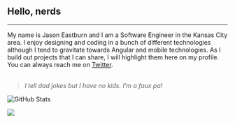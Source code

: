<!--
**jasoneastburn/jasoneastburn** is a ✨ _special_ ✨ repository because its `README.md` (this file) appears on your GitHub profile.

Here are some ideas to get you started:

- 🔭 I’m currently working on ...
- 🌱 I’m currently learning ...
- 👯 I’m looking to collaborate on ...
- 🤔 I’m looking for help with ...
- 💬 Ask me about ...
- 📫 How to reach me: ...
- 😄 Pronouns: ...
- ⚡ Fun fact: ...
-->

<h2>Hello, nerds</h2>
<hr>
My name is Jason Eastburn and I am a Software Engineer in the Kansas City area.  I enjoy designing and coding in a bunch of different technologies although I tend to gravitate towards Angular and mobile technologies.  As I build out projects that I can share, I will highlight them here on my profile.  You can always reach me on <a href="https://twitter.com/jasoneastburn">Twitter</a>.
<br/><br/>
<blockquote>
<em>I tell dad jokes but I have no kids. I’m a faux pa!</em>
</blockquote>

<!--<h2>Last Tweet</h2>
<p><a href="https://www.twitter.com/jasoneastburn"><img src="https://github.com/jasoneastburn/jasoneastburn/blob/master/tweet.png" width="600"></a></p>
<h2>GitHub Stats</h2>-->
<p><img src="https://github-readme-stats.vercel.app/api?username=jasoneastburn&show_icons=true&count_private=true" alt="GitHub Stats"></p>
<pr><img src="https://github-readme-stats.vercel.app/api/top-langs/?username=jasoneastburn&langs_count=10&layout=compact"></p>
